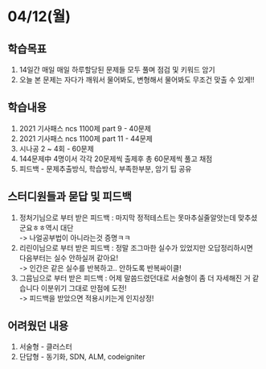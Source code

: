 # 04/12(월)
## 학습목표
1. 14일간 매일 매일 하루할당된 문제들 모두 풀며 점검 및 키워드 암기
2. 오늘 본 문제는 자다가 깨워서 물어봐도, 변형해서 물어봐도 무조건 맞출 수 있게!! 

## 학습내용
1. 2021 기사패스 ncs 1100제 part 9 - 40문제
2. 2021 기사패스 ncs 1100제 part 11 - 44문제
3. 시나공 2 ~ 4회 - 60문제
4. 144문제中 4명이서 각각 20문제씩 출제후 총 60문제씩 풀고 채점  
5. 피드백 - 문제추출방식, 학습방식, 부족한부분, 암기 팁 공유 

## 스터디원들과 묻답 및 피드백
1. 정처기님으로 부터 받은 피드백 : 마지막 정적테스트는 못마추실줄알앗는데 맞추셨군요ㅎㅎ역시 대단<br>
                                    -> 나얼공부법이 아니라는것 증명ㅋㅋ
2. 리린이님으로 부터 받은 피드백 : 정말 조그마한 실수가 있었지만 오답정리하시면 다음부터는 실수 안하실꺼 같아요! <br>
                                    -> 인간은 같은 실수를 반복하고.. 안하도록 반복싸이클!                          
3. 그믐님으로 부터 받은 피드백   : 어제 말씀드렸던대로 서술형이 좀 더 자세해진 거 같습니다 이분위기 그대로 만점에 도전!<br>
                                    -> 피드백을 받았으면 적용시키는게 인지상정! 

## 어려웠던 내용
1. 서술형 - 클러스터
2. 단답형 - 동기화, SDN, ALM, codeigniter 